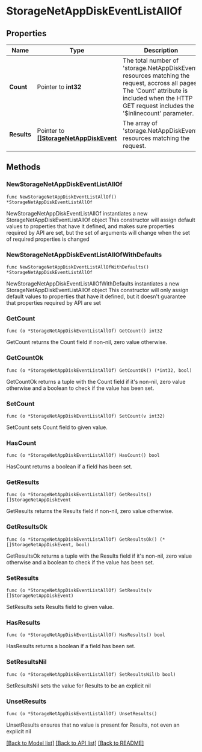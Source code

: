 # StorageNetAppDiskEventListAllOf

## Properties

Name | Type | Description | Notes
------------ | ------------- | ------------- | -------------
**Count** | Pointer to **int32** | The total number of &#39;storage.NetAppDiskEvent&#39; resources matching the request, accross all pages. The &#39;Count&#39; attribute is included when the HTTP GET request includes the &#39;$inlinecount&#39; parameter. | [optional] 
**Results** | Pointer to [**[]StorageNetAppDiskEvent**](StorageNetAppDiskEvent.md) | The array of &#39;storage.NetAppDiskEvent&#39; resources matching the request. | [optional] 

## Methods

### NewStorageNetAppDiskEventListAllOf

`func NewStorageNetAppDiskEventListAllOf() *StorageNetAppDiskEventListAllOf`

NewStorageNetAppDiskEventListAllOf instantiates a new StorageNetAppDiskEventListAllOf object
This constructor will assign default values to properties that have it defined,
and makes sure properties required by API are set, but the set of arguments
will change when the set of required properties is changed

### NewStorageNetAppDiskEventListAllOfWithDefaults

`func NewStorageNetAppDiskEventListAllOfWithDefaults() *StorageNetAppDiskEventListAllOf`

NewStorageNetAppDiskEventListAllOfWithDefaults instantiates a new StorageNetAppDiskEventListAllOf object
This constructor will only assign default values to properties that have it defined,
but it doesn't guarantee that properties required by API are set

### GetCount

`func (o *StorageNetAppDiskEventListAllOf) GetCount() int32`

GetCount returns the Count field if non-nil, zero value otherwise.

### GetCountOk

`func (o *StorageNetAppDiskEventListAllOf) GetCountOk() (*int32, bool)`

GetCountOk returns a tuple with the Count field if it's non-nil, zero value otherwise
and a boolean to check if the value has been set.

### SetCount

`func (o *StorageNetAppDiskEventListAllOf) SetCount(v int32)`

SetCount sets Count field to given value.

### HasCount

`func (o *StorageNetAppDiskEventListAllOf) HasCount() bool`

HasCount returns a boolean if a field has been set.

### GetResults

`func (o *StorageNetAppDiskEventListAllOf) GetResults() []StorageNetAppDiskEvent`

GetResults returns the Results field if non-nil, zero value otherwise.

### GetResultsOk

`func (o *StorageNetAppDiskEventListAllOf) GetResultsOk() (*[]StorageNetAppDiskEvent, bool)`

GetResultsOk returns a tuple with the Results field if it's non-nil, zero value otherwise
and a boolean to check if the value has been set.

### SetResults

`func (o *StorageNetAppDiskEventListAllOf) SetResults(v []StorageNetAppDiskEvent)`

SetResults sets Results field to given value.

### HasResults

`func (o *StorageNetAppDiskEventListAllOf) HasResults() bool`

HasResults returns a boolean if a field has been set.

### SetResultsNil

`func (o *StorageNetAppDiskEventListAllOf) SetResultsNil(b bool)`

 SetResultsNil sets the value for Results to be an explicit nil

### UnsetResults
`func (o *StorageNetAppDiskEventListAllOf) UnsetResults()`

UnsetResults ensures that no value is present for Results, not even an explicit nil

[[Back to Model list]](../README.md#documentation-for-models) [[Back to API list]](../README.md#documentation-for-api-endpoints) [[Back to README]](../README.md)


